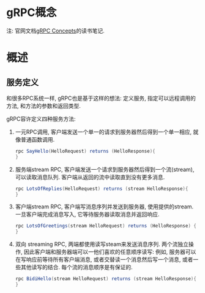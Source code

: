 gRPC概念
====

注: 官网文档[gRPC Concepts](http://www.grpc.io/docs/guides/concepts.html)的读书笔记.

# 概述

## 服务定义

和很多RPC系统一样, gRPC也是基于这样的想法: 定义服务, 指定可以远程调用的方法, 和方法的参数和返回类型.

gRPC容许定义四种服务方法:

1. 一元RPC调用, 客户端发送一个单一的请求到服务器然后得到一个单一相应, 就像普通函数调用.

    ```java
    rpc SayHello(HelloRequest) returns (HelloResponse){
    }
    ```

2. 服务端stream RPC, 客户端发送一个请求到服务器然后得到一个流(stream), 可以读取消息队列. 客户端从返回的流中读取直到没有更多消息.

    ```java
    rpc LotsOfReplies(HelloRequest) returns (stream HelloResponse){
    }
    ```

3. 客户端stream RPC, 客户端写消息序列并发送到服务器, 使用提供的stream. 一旦客户端完成消息写入, 它等待服务器读取消息并返回响应.
    ```java
    rpc LotsOfGreetings(stream HelloRequest) returns (HelloResponse) {
    }
    ```

4. 双向 streaming RPC, 两端都使用读写steam来发送消息序列. 两个流独立操作, 因此客户端和服务器端可以一他们喜欢的任意顺序读写: 例如, 服务器可以在写响应前等待所有客户端消息, 或者交替读一个消息然后写一个消息, 或者一些其他读写的结合. 每个流的消息顺序是有保证的.

    ```java
    rpc BidiHello(stream HelloRequest) returns (stream HelloResponse){
    }
    ```




